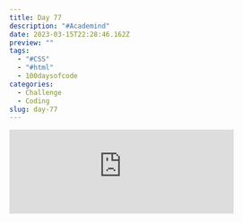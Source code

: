 ```yaml
---
title: Day 77
description: "#Academind"
date: 2023-03-15T22:28:46.162Z
preview: ""
tags:
  - "#CSS"
  - "#html"
  - 100daysofcode
categories:
  - Challenge
  - Coding
slug: day-77
---
```

<iframe src="https://mastodontech.de/@larnius/110029654467601190/embed" class="mastodon-embed" style="max-width: 100%; border: 0" width="400" allowfullscreen="allowfullscreen"></iframe><script src="https://mastodontech.de/embed.js" async="async"></script>